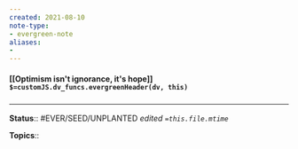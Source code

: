 ```yaml
---
created: 2021-08-10
note-type: 
- evergreen-note
aliases:
- 
---
```


#### [[Optimism isn't ignorance, it's hope]] `$=customJS.dv_funcs.evergreenHeader(dv, this)`



### <hr class="footnote"/>

**Status**:: #EVER/SEED/UNPLANTED 
*edited `=this.file.mtime`*

**Topics**:: 

